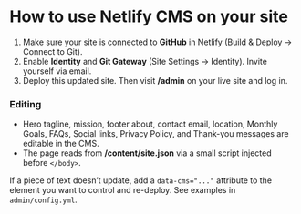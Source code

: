 
# How to use Netlify CMS on your site

1) Make sure your site is connected to **GitHub** in Netlify (Build & Deploy → Connect to Git).  
2) Enable **Identity** and **Git Gateway** (Site Settings → Identity). Invite yourself via email.  
3) Deploy this updated site. Then visit **/admin** on your live site and log in.

### Editing
- Hero tagline, mission, footer about, contact email, location, Monthly Goals, FAQs, Social links, Privacy Policy, and Thank-you messages are editable in the CMS.
- The page reads from **/content/site.json** via a small script injected before `</body>`.

If a piece of text doesn’t update, add a `data-cms="..."` attribute to the element you want to control and re-deploy. See examples in `admin/config.yml`.
